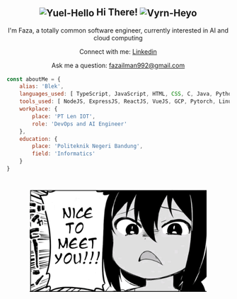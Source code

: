 <h2 align="center"><img align="center" alt="Yuel-Hello" width="64px" src="https://gbf.wiki/images/6/64/Stamp108.png"/><span> Hi There! </span><img align="center" alt="Vyrn-Heyo" width="64px" src="https://gbf.wiki/images/9/9f/Stamp110.png"/></h2>
<p align="center">I'm Faza, a totally common software engineer, currently interested in AI and cloud computing</p>
<p align="center">Connect with me: <a href="https://www.linkedin.com/in/muhammad-faza-2001/">Linkedin</a></p>
<p align="center">Ask me a question: <a href="mailto:fazailman992@gmail.com">fazailman992@gmail.com</a></p>

```javascript
const aboutMe = {
    alias: 'Blek',
    languages_used: [ TypeScript, JavaScript, HTML, CSS, C, Java, Python ],
    tools_used: [ NodeJS, ExpressJS, ReactJS, VueJS, GCP, Pytorch, Linux ],
    workplace: {
        place: 'PT Len IOT',
        role: 'DevOps and AI Engineer'
    },
    education: {
        place: 'Politeknik Negeri Bandung',
        field: 'Informatics'
    }
}
```
#

<div align="center"><img align="center" width="400px" src="./img/jahy-nice-to-meet-you.jpg"/></div>
